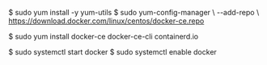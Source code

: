 $ sudo yum install -y yum-utils  $ sudo yum-config-manager \     --add-repo \     https://download.docker.com/linux/centos/docker-ce.repo

$ sudo yum install docker-ce docker-ce-cli containerd.io

$ sudo systemctl start docker $ sudo systemctl enable docker